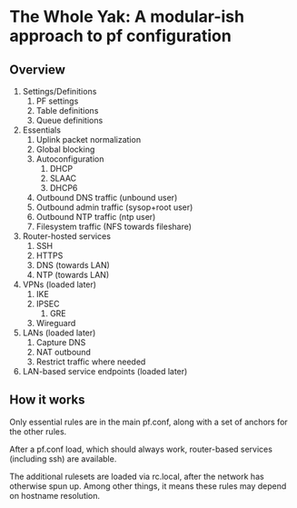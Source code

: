 # The Whole Yak: A modular-ish approach to pf configuration

## Overview

1. Settings/Definitions
    1. PF settings
    1. Table definitions
    1. Queue definitions
1. Essentials
    1. Uplink packet normalization
    1. Global blocking
    1. Autoconfiguration
        1. DHCP
        1. SLAAC
        1. DHCP6
    1. Outbound DNS traffic (unbound user)
    1. Outbound admin traffic (sysop+root user)
    1. Outbound NTP traffic (ntp user)
    1. Filesystem traffic (NFS towards fileshare)
1. Router-hosted services
    1. SSH
    1. HTTPS
    1. DNS (towards LAN)
    1. NTP (towards LAN)
1. VPNs (loaded later)
    1. IKE
    1. IPSEC
        1. GRE
    1. Wireguard
1. LANs (loaded later)
    1. Capture DNS
    1. NAT outbound
    1. Restrict traffic where needed
1. LAN-based service endpoints (loaded later)

## How it works

Only essential rules are in the main pf.conf, along with a set of
anchors for the other rules.

After a pf.conf load, which should always work, router-based services
(including ssh) are available.

The additional rulesets are loaded via rc.local, after the network has
otherwise spun up. Among other things, it means these rules may depend
on hostname resolution.

